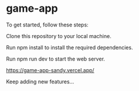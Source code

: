 # game-app
To get started, follow these steps:

Clone this repository to your local machine.

Run npm install to install the required dependencies.

Run npm run dev to start the web server.

https://game-app-sandy.vercel.app/

Keep adding new features...
